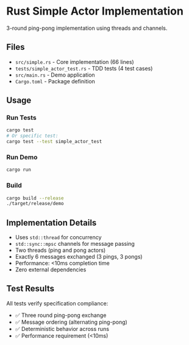 # Rust Simple Actor Implementation

3-round ping-pong implementation using threads and channels.

## Files

- `src/simple.rs` - Core implementation (66 lines)
- `tests/simple_actor_test.rs` - TDD tests (4 test cases)
- `src/main.rs` - Demo application
- `Cargo.toml` - Package definition

## Usage

### Run Tests

```bash
cargo test
# Or specific test:
cargo test --test simple_actor_test
```

### Run Demo

```bash
cargo run
```

### Build

```bash
cargo build --release
./target/release/demo
```

## Implementation Details

- Uses `std::thread` for concurrency
- `std::sync::mpsc` channels for message passing
- Two threads (ping and pong actors)
- Exactly 6 messages exchanged (3 pings, 3 pongs)
- Performance: <10ms completion time
- Zero external dependencies

## Test Results

All tests verify specification compliance:

- ✅ Three round ping-pong exchange
- ✅ Message ordering (alternating ping-pong)
- ✅ Deterministic behavior across runs
- ✅ Performance requirement (<10ms)

